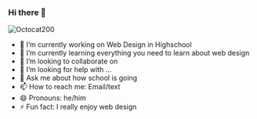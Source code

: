 ### Hi there 👋
![Octocat200](https://user-images.githubusercontent.com/122101254/211028090-a0d71937-6525-4f8d-854e-089a3427a9ab.png)

- 🔭 I’m currently working on Web Design in Highschool
- 🌱 I’m currently learning everything you need to learn about web design
- 👯 I’m looking to collaborate on 
- 🤔 I’m looking for help with ...
- 💬 Ask me about how school is going
- 📫 How to reach me: Email/text
- 😄 Pronouns: he/him
- ⚡ Fun fact: I really enjoy web design 

